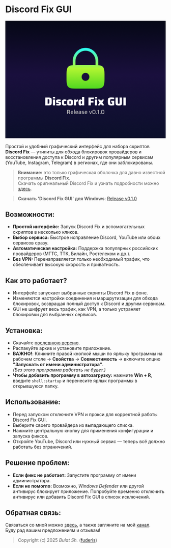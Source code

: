 # Discord Fix GUI

![Preview](readme/preview.png)

Простой и удобный графический интерфейс для набора скриптов **Discord Fix** — утилиты для обхода блокировок провайдеров и восстановления доступа к Discord и другим популярным сервисам (YouTube, Instagram, Telegram) в регионах, где они заблокированы.

> **Внимание:** это только графическая оболочка для давно известной программы **Discord Fix**.  
> Скачать оригинальный Discord Fix и узнать подробности можно [здесь](https://howdyho.net/windows-software/discord-fix-snova-rabotayushij-diskord-vojs-zvonki).

> **Скачать 'Discord Fix GUI' для Windows**: [Release v0.1.0](https://github.com/fuderis/discord-fix-gui/raw/main/DiscordFixGUI.zip)


## Возможности:

* **Простой интерфейс:** Запуск Discord Fix и вспомогательных скриптов в несколько кликов.
* **Выбор сервиса:** Быстрое исправление Discord, YouTube или обоих сервисов сразу.
* **Автоматическая настройка:** Поддержка популярных российских провайдеров (МГТС, ТТК, Билайн, Ростелеком и др.).
* **Без VPN:** Перенаправляется только необходимый трафик, что обеспечивает высокую скорость и приватность.


## Как это работает?

* Интерфейс запускает выбранные скрипты Discord Fix в фоне.
* Изменяются настройки соединения и маршрутизации для обхода блокировок, возвращая полный доступ к Discord и другим сервисам.
* GUI не шифрует весь трафик, как VPN, а только устраняет блокировки для выбранных сервисов.


## Установка:

* Скачайте [последнюю версию](https://github.com/fuderis/discord-fix-gui/raw/main/DiscordFixGUI.zip).
* Распакуйте архив и установите приложение.
* **ВАЖНО!**: Кликните правой кнопкой мыши по ярлыку программы на рабочем столе → **Свойства** → **Совместимость** → включите опцию **"Запускать от имени администратора"**.  
  *(Без этого программа работать не будет.)*
* **Чтобы добавить программу в автозагрузку:** нажмите **Win + R**, введите `shell:startup` и перенесите ярлык программы в открывшуюся папку.


## Использование:

* Перед запуском отключите VPN и прокси для корректной работы Discord Fix GUI.
* Выберите своего провайдера из выпадающего списка.
* Нажмите центральную кнопку для применения конфигурации и запуска фиксов.
* Откройте YouTube, Discord или нужный сервис — теперь всё должно работать без ограничений.


## Решение проблем:

* **Если фикс не работает:** Запустите программу от имени администратора.
* **Если не помогло:** Возможно, *Windows Defender* или другой антивирус блокирует приложение. Попробуйте временно отключить антивирус или добавить Discord Fix GUI в список исключений.


## Обратная связь:

Связаться со мной можно [здесь](https://t.me/fuderis), а также загляните на мой [канал](https://t.me/fuderis_club).  
Буду рад вашим предложениям и отзывам!

> Copyright (c) 2025 *Bulat Sh.* ([fuderis](https://t.me/fuderis))
